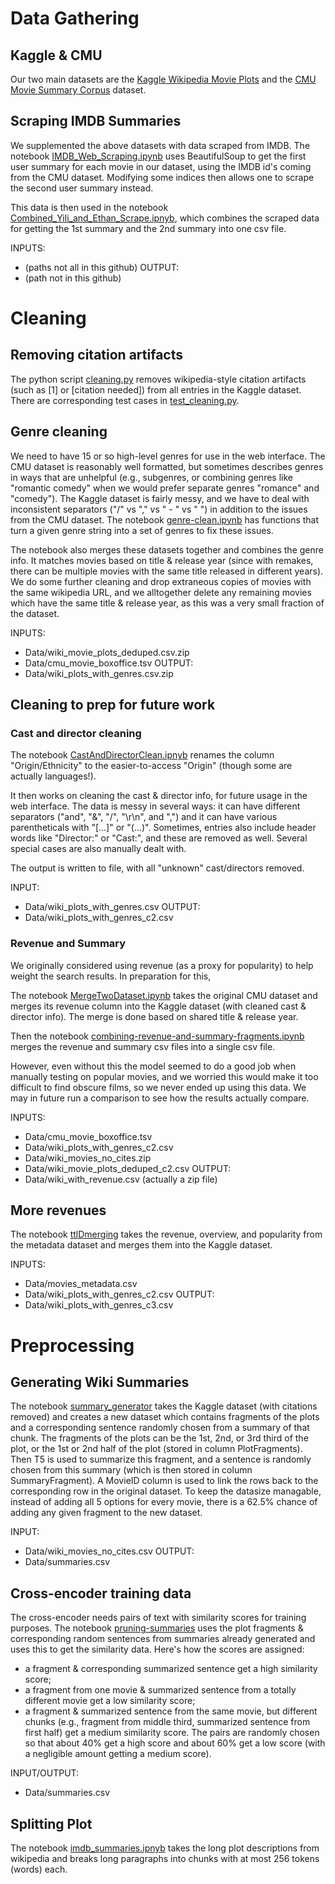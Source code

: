 # Data Gathering

## Kaggle & CMU

Our two main datasets are the [Kaggle Wikipedia Movie Plots](https://www.kaggle.com/datasets/jrobischon/wikipedia-movie-plots) and the [CMU Movie Summary Corpus](http://www.cs.cmu.edu/~ark/personas/) dataset.

## Scraping IMDB Summaries
We supplemented the above datasets with data scraped from IMDB.
The notebook [IMDB_Web_Scraping.ipynb](IMDB_Web_Scraping.ipynb) uses BeautifulSoup to get the first user summary for each movie in our dataset, using the IMDB id's coming from the CMU dataset.
Modifying some indices then allows one to scrape the second user summary instead.

This data is then used in the  notebook [Combined_Yili_and_Ethan_Scrape.ipnyb](Combined_Yili_and_Ethan_Scrape.ipnyb), which combines the scraped data for getting the 1st summary and the 2nd summary into one csv file.

INPUTS: 
+ (paths not all in this github)
OUTPUT: 
+ (path not in this github)

# Cleaning

## Removing citation artifacts
The python script [cleaning.py](cleaning.py) removes wikipedia-style citation artifacts (such as \[1\] or \[citation needed\]) from all entries in the Kaggle dataset.
There are corresponding test cases in [test_cleaning.py](test_cleaning.py).



## Genre cleaning
We need to have 15 or so high-level genres for use in the web interface. The CMU dataset is reasonably well formatted, but sometimes describes genres in ways that are unhelpful (e.g., subgenres, or combining genres like "romantic comedy" when we would prefer separate genres "romance" and "comedy"). 
The Kaggle dataset is fairly messy, and we have to deal with inconsistent separators ("/" vs "," vs " - " vs " ") in addition to the issues from the CMU dataset. 
The notebook [genre-clean.ipynb](genre-clean.ipynb) has functions that turn a given genre string into a set of genres to fix these issues.

The notebook also merges these datasets together and combines the genre info. It matches movies based on title & release year (since with remakes, there can be multiple movies with the same title released in different years). We do some further cleaning and drop extraneous copies of movies with the same wikipedia URL, and we alltogether delete any remaining movies which have the same title & release year, as this was a very small fraction of the dataset.

INPUTS: 
+ Data/wiki_movie_plots_deduped.csv.zip
+ Data/cmu_movie_boxoffice.tsv
OUTPUT: 
+ Data/wiki_plots_with_genres.csv.zip 

## Cleaning to prep for future work

### Cast and director cleaning

The notebook [CastAndDirectorClean.ipnyb](CastAndDirectorClean.ipnyb) renames the column "Origin/Ethnicity" to the easier-to-access "Origin" (though some are actually languages!).

It then works on cleaning the cast & director info, for future usage in the web interface. The data is messy in several ways: it can have different separators ("and", "&", "/", "\r\n", and ",") and it can have various parentheticals with "[...]" or "(...)". Sometimes, entries also include header words like "Director:" or "Cast:", and these are removed as well. Several special cases are also manually dealt with.

The output is written to file, with all "unknown" cast/directors removed.

INPUT: 
+ Data/wiki_plots_with_genres.csv
OUTPUT: 
+ Data/wiki_plots_with_genres_c2.csv

### Revenue and Summary
We originally considered using revenue (as a proxy for popularity) to help weight the search results. In preparation for this, 

The notebook [MergeTwoDataset.ipynb](MergeTwoDataset.ipynb) takes the original CMU dataset and merges its revenue column into the Kaggle dataset (with cleaned cast & director info).
The merge is done based on shared title & release year.

Then the notebook [combining-revenue-and-summary-fragments.ipynb](combining-revenue-and-summary-fragments.ipynb) merges the revenue and summary csv files into a single csv file.

However, even without this the model seemed to do a good job when manually testing on popular movies, and we worried this would make it too difficult to find obscure films, so we never ended up using this data. 
We may in future run a comparison to see how the results actually compare.

INPUTS: 
+ Data/cmu_movie_boxoffice.tsv
+ Data/wiki_plots_with_genres_c2.csv
+ Data/wiki_movies_no_cites.zip
+ Data/wiki_movie_plots_deduped_c2.csv
OUTPUT: 
+ Data/wiki_with_revenue.csv (actually a zip file)

## More revenues

The notebook [ttlDmerging](ttlDmerging.ipynb) takes the revenue, overview, and popularity from the metadata dataset and merges them into the Kaggle dataset.

INPUTS:
+ Data/movies_metadata.csv
+ Data/wiki_plots_with_genres_c2.csv
OUTPUT:
+ Data/wiki_plots_with_genres_c3.csv

# Preprocessing

## Generating Wiki Summaries

The notebook [summary_generator](summary_generator.ipynb) takes the Kaggle dataset (with citations removed) and creates a new dataset which contains fragments of the plots and a corresponding sentence randomly chosen from a summary of that chunk.
The fragments of the plots can be the 1st, 2nd, or 3rd third of the plot, or the 1st or 2nd half of the plot (stored in column PlotFragments). Then T5 is used to summarize this fragment, and a sentence is randomly chosen from this summary (which is then stored in column SummaryFragment). 
A MovieID column is used to link the rows back to the corresponding row in the original dataset.
To keep the datasize managable, instead of adding all 5 options for every movie, there is a 62.5% chance of adding any given fragment to the new dataset.

INPUT:
+ Data/wiki_movies_no_cites.csv
OUTPUT:
+ Data/summaries.csv

## Cross-encoder training data

The cross-encoder needs pairs of text with similarity scores for training purposes.
The notebook [pruning-summaries](pruning-summaries.ipynb) uses the plot fragments & corresponding random sentences from summaries already generated and uses this to get the similarity data.
Here's how the scores are assigned:
+ a fragment & corresponding summarized sentence get a high similarity score;
+ a fragment from one movie & summarized sentence from a totally different movie get a low similarity score;
+ a fragment & summarized sentence from the same movie, but different chunks (e.g., fragment from middle third, summarized sentence from first half) get a medium similarity score.
The pairs are randomly chosen so that about 40% get a high score and about 60% get a low score (with a negligible amount getting a medium score).

INPUT/OUTPUT:
+ Data/summaries.csv



## Splitting Plot

The notebook [imdb_summaries.ipnyb](imdb_summaries.ipnyb) takes the long plot descriptions from wikipedia and breaks long paragraphs into chunks with at most 256 tokens (words) each.




